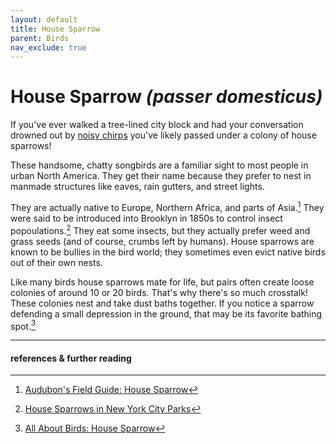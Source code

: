 ```yaml
---
layout: default
title: House Sparrow
parent: Birds
nav_exclude: true
---
```


# House Sparrow *(passer domesticus)*
If you've ever walked a tree-lined city block and had your conversation drowned out by [noisy chirps](https://www.youtube.com/watch?v=dV1PMs0C5Eo) you've likely passed under a colony of house sparrows!

These handsome, chatty songbirds are a familiar sight to most people in urban North America. They get their name because they prefer to nest in manmade structures like eaves, rain gutters, and street lights. 

They are actually native to Europe, Northern Africa, and parts of Asia.[^1] They were said to be introduced into Brooklyn in 1850s to control insect popoulations.[^2] They eat some insects, but they actually prefer weed and grass seeds (and of course, crumbs left by humans). House sparrows are known to be bullies in the bird world; they sometimes even evict native birds out of their own nests.

Like many birds house sparrows mate for life, but pairs often create loose colonies of around 10 or 20 birds. That's why there's so much crosstalk! These colonies nest and take dust baths together. If you notice a sparrow defending a small depression in the ground, that may be its favorite bathing spot.[^3]

---
#### references & further reading
[^1]: [Audubon's Field Guide: House Sparrow](https://www.audubon.org/field-guide/bird/house-sparrow)
[^2]: [House Sparrows in New York City Parks](https://www.nycgovparks.org/parks/audubon-playground/highlights/10784)
[^3]: [All About Birds: House Sparrow](https://www.allaboutbirds.org/guide/House_Sparrow/overview)